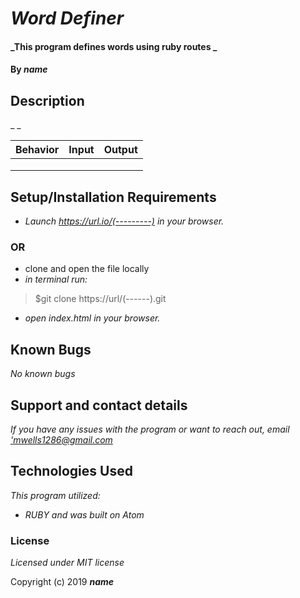 
  # _Word Definer_

  #### _This program defines words using ruby routes _

  #### By _**name**_

  ## Description

  _ _

  |Behavior|Input|Output|
  |---|---|---|
  |   |   |   |
  |   |   |   |
  |   |   |   |

  ## Setup/Installation Requirements

  * _Launch <https://url.io/(---------)> in your browser._
  ### OR ###
  * clone and open the file locally
  * _in terminal run:_
  >$git clone https://url/(------).git
  * _open index.html in your browser._



  ## Known Bugs

  _No known bugs_

  ## Support and contact details

  _If you have any issues with the program or want to reach out, email ['mwells1286@gmail.com](href='mailto:email@email.com')_

  ## Technologies Used

  _This program utilized:_
  * _RUBY_
  _and was built on Atom_
  ### License

  *Licensed under MIT license*

  Copyright (c) 2019 **_name_**
